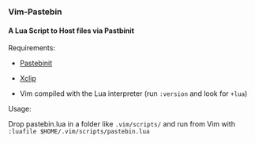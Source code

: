 ### Vim-Pastebin

#### A Lua Script to Host files via Pastbinit

Requirements:

* [Pastebinit](https://launchpad.net/pastebinit/)

* [Xclip](https://launchpad.net/xclip)

* Vim compiled with the Lua interpreter (run `:version` and look for `+lua`)

Usage:

Drop pastebin.lua in a folder like `.vim/scripts/` and run from Vim with `:luafile $HOME/.vim/scripts/pastebin.lua`
